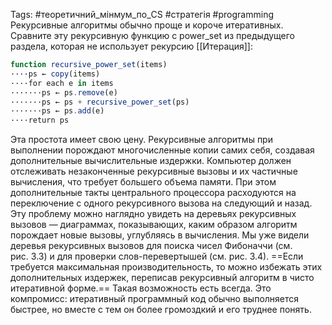 Tags: #теоретичний_мінмум_по_CS #стратегія #programming
Рекурсивные алгоритмы обычно проще и короче итеративных. Сравните эту рекурсивную функцию с power_set из предыдущего раздела, которая не использует рекурсию [[Итерация]]:


```js
function recursive_power_set(items)
····ps ← copy(items)
····for each e in items
·······ps ← ps.remove(e)
·······ps ← ps + recursive_power_set(ps)
·······ps ← ps.add(e)
····return ps
```
Эта простота имеет свою цену. Рекурсивные алгоритмы при выполнении порождают многочисленные копии самих себя, создавая дополнительные вычислительные издержки. Компьютер должен отслеживать незаконченные рекурсивные вызовы и их частичные вычисления, что требует большего объема памяти. При этом дополнительные такты центрального процессора расходуются на переключение с одного рекурсивного вызова на следующий и назад.
Эту проблему можно наглядно увидеть на деревьях рекурсивных вызовов — диаграммах, показывающих, каким образом алгоритм порождает новые вызовы, углубляясь в вычисления. Мы уже видели деревья рекурсивных вызовов для поиска чисел Фибоначчи (см. рис. 3.3) и для проверки слов-перевертышей (см. рис. 3.4).
==Если требуется максимальная производительность, то можно избежать этих дополнительных издержек, переписав рекурсивный алгоритм в чисто итеративной форме.== Такая возможность есть всегда. Это компромисс: итеративный программный код обычно выполняется быстрее, но вместе с тем он более громоздкий и его труднее понять.
